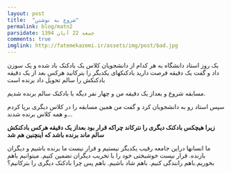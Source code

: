 ```yaml
---
layout: post
title:  "شروع به نوشتن"
permalink: blog/matn2
parsidate: جمعه 22 آبان 1394
comments: true
imglink: http://fatemekazemi.ir/assets/img/post/bad.jpg
---
```

یک روز استاد دانشگاه به هر کدام از دانشجویان کلاس یک بادکنک باد شده و یک سوزن داد و گفت یک دقیقه فرصت دارید بادکنکهای یکدیگر را بترکانید هرکس بعد از یک دقیقه بادکنکش را سالم تحویل داد برنده است

مسابقه شروع و بعداز یک دقیقه من و چهار نفر دیگه با بادکنک سالم برنده شدیم.

سپس استاد رو به دانشجویان کرد و گفت من همین مسابقه را در کلاس دیگری برپا کردم و همه کلاس برنده شدند...

<span>**زیرا هیچکس بادکنک دیگری را نترکاند چراکه قرار بود بعداز یک دقیقه هرکس بادکنکش سالم ماند برنده باشد که اینچنین هم شد**</span>

ما انسانها دراین جامعه رقیب یکدیگر نیستیم و قرار نیست ما برنده باشیم و دیگران بازنده. قرار نیست خوشبختی خود را با تخریب دیگران تضمین کنیم. میتوانیم باهم بخوریم.باهم رانندگی کنیم. باهم شاد باشیم. باهم پس چرا بادکنک دیگری را بترکانیم؟
